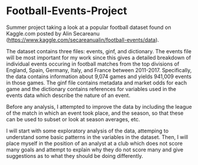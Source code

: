 # Football-Events-Project

Summer project taking a look at a popular football dataset found on Kaggle.com posted by Alin Secareanu (https://www.kaggle.com/secareanualin/football-events/data).

The dataset contains three files: events, ginf, and dictionary. The events file will be most important for my work since this gives a detailed breakdown of individual events occuring in football matches from the top divisions of England, Spain, Germany, Italy, and France between 2011-2017. Specifically, the data contains information about 9,074 games and yields 941,009 events in those games. The ginf file contains metadata and market odds for each game and the dictionary contains references for variables used in the events data which describe the nature of an event.

Before any analysis, I attempted to improve the data by including the league of the match in which an event took place, and the season, so that these can be used to subset or look at season averages, etc.

I will start with some exploratory analysis of the data, attemping to understand some basic patterns in the variables in the dataset. Then, I will place myself in the position of an analyst at a club which does not score many goals and attempt to explain why they do not score many and give suggestions as to what they should be doing differently.
